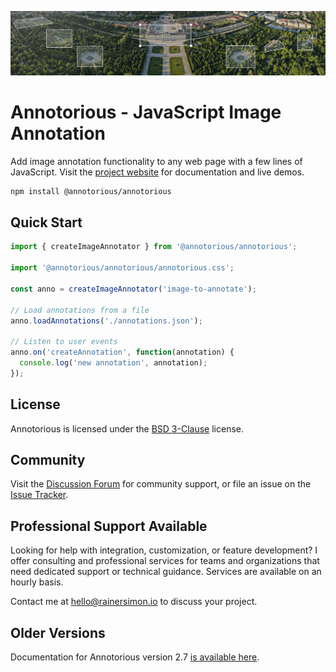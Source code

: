 ![Aerial view of Schönbrunn Palace in Vienna annotated with Annotorious](/images/splash-image.jpg "Aerial view of Schönbrunn Palace in Vienna annotated with Annotorious")

# Annotorious - JavaScript Image Annotation

Add image annotation functionality to any web page with a few lines of JavaScript. Visit the
[project website](https://annotorious.dev) for documentation and live demos.

```sh
npm install @annotorious/annotorious
```

## Quick Start

```js
import { createImageAnnotator } from '@annotorious/annotorious';

import '@annotorious/annotorious/annotorious.css';

const anno = createImageAnnotator('image-to-annotate');

// Load annotations from a file
anno.loadAnnotations('./annotations.json');

// Listen to user events
anno.on('createAnnotation', function(annotation) {
  console.log('new annotation', annotation);
});
```

## License

Annotorious is licensed under the [BSD 3-Clause](LICENSE) license.

## Community

Visit the [Discussion Forum](https://github.com/annotorious/annotorious/discussions) for community support, or file an
issue on the [Issue Tracker](https://github.com/annotorious/annotorious/issues).

## Professional Support Available

Looking for help with integration, customization, or feature development? I offer consulting and professional services for teams and organizations that need dedicated support or technical guidance. Services are available on an hourly basis.

Contact me at hello@rainersimon.io to discuss your project.

## Older Versions

Documentation for Annotorious version 2.7 [is available here](https://annotorious.github.io).
